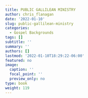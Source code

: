 ```yaml
---
title: PUBLIC GALLILEAN MINISTRY
author: chris_flanagan
date: '2022-01-10'
slug: public-gallilean-ministry
categories:
  - Gospel Backgrounds
tags: []
subtitle: ''
summary: ''
authors: []
lastmod: '2022-01-10T18:29:22-06:00'
featured: no
image:
  caption: ''
  focal_point: ''
  preview_only: no
type: book
weight: 119
---
```

